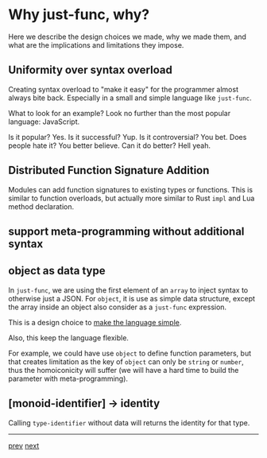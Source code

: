 # Why just-func, why?

Here we describe the design choices we made,
why we made them, and what are the implications and limitations they impose.

## Uniformity over syntax overload

Creating syntax overload to "make it easy" for the programmer almost always bite back.
Especially in a small and simple language like `just-func`.

What to look for an example?
Look no further than the most popular language: JavaScript.

Is it popular? Yes.
Is it successful? Yup.
Is it controversial? You bet.
Does people hate it? You better believe.
Can it do better? Hell yeah.

## Distributed Function Signature Addition

Modules can add function signatures to existing types or functions.
This is similar to function overloads,
but actually more similar to Rust `impl` and Lua method declaration.

## support meta-programming without additional syntax

## object as data type

In `just-func`, we are using the first element of an `array` to inject syntax to otherwise just a JSON.
For `object`, it is use as simple data structure, except the array inside an object also consider as a `just-func` expression.

This is a design choice to [make the language simple](design-goals.md#simple-and-consistent-syntax).

Also, this keep the language flexible.

For example,
we could have use `object` to define function parameters,
but that creates limitation as the key of `object` can only be `string` or `number`,
thus the homoiconicity will suffer (we will have a hard time to build the parameter with meta-programming).

## [monoid-identifier] -> identity

Calling `type-identifier` without data will returns the identity for that type.

---

[prev](./design-goals.md) [next](./grammar.md)
